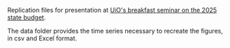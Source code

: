 Replication files for presentation at [UiO's breakfast seminar on the 2025 state budget](https://www.sv.uio.no/econ/english/research/centres/nfs/events/frokostmøte-statsbudsjettet2025.html).

The data folder provides the time series necessary to recreate the figures, in csv and Excel format.
